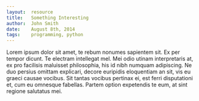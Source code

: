 ```yaml
---
layout:  resource
title:   Something Interesting
author:  John Smith
date:    August 8th, 2014
tags:    programming, python
---
```


Lorem ipsum dolor sit amet, te rebum nonumes sapientem sit. Ex per tempor dicunt. Te electram intellegat mel. Mei odio utinam interpretaris at, ex pro facilisis maluisset philosophia, his id nibh numquam adipiscing. Ne duo persius omittam explicari, decore euripidis eloquentiam an sit, vis eu graeci causae vocibus. Sit tantas vocibus pertinax ei, est ferri disputationi et, cum eu omnesque fabellas. Partem option expetendis te eum, at sint regione salutatus mei.